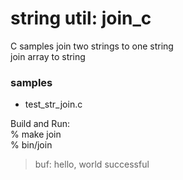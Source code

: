 string util: join_c
===============

C samples
join two strings to one string  
join array to string  

### samples  
-  test_str_join.c

Build and Run:  
% make join  
% bin/join  
> buf: hello, world 
> successful 


